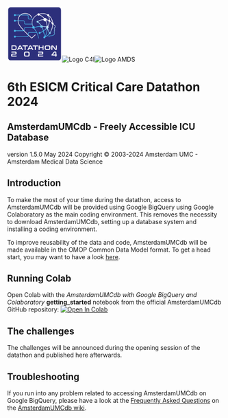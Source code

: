 <img src="https://github.com/AmsterdamUMC/AmsterdamUMCdb/blob/master/img/logo_esicm_datathon_2024.png?raw=1" alt="Logo Datathon" width=128px/><img src="https://github.com/AmsterdamUMC/AmsterdamUMCdb/blob/master/img/logo_c4i_square.png?raw=1" alt="Logo C4I" width=128px/><img src="https://github.com/AmsterdamUMC/AmsterdamUMCdb/blob/master/img/logo_amds.png?raw=1" alt="Logo AMDS" width=128px/>

# 6th ESICM Critical Care Datathon 2024
## AmsterdamUMCdb - Freely Accessible ICU Database

version 1.5.0 May 2024
Copyright &copy; 2003-2024 Amsterdam UMC - Amsterdam Medical Data Science

## Introduction

To make the most of your time during the datathon, access to AmsterdamUMCdb will be provided using Google BigQuery using
Google Colaboratory as the main coding environment. This removes the necessity to download AmsterdamUMCdb, setting up a
database system and installing a coding environment. 

To improve reusability of the data and code, AmsterdamUMCdb will be made available in the OMOP Common Data Model format. To get a head start, you may want to have a look [here](https://www.ohdsi.org/data-standardization/).

## Running Colab

Open Colab with the *AmsterdamUMCdb with Google BigQuery and Colaboratory* **getting_started** notebook from the official AmsterdamUMCdb GitHub
repository: [![Open In Colab](https://colab.research.google.com/assets/colab-badge.svg)](https://colab.research.google.com/github/AmsterdamUMC/AmsterdamUMCdb/blob/master/bigquery/getting_started.ipynb)

## The challenges

The challenges will be announced during the opening session of the datathon and published here afterwards.

## Troubleshooting

If you run into any problem related to accessing AmsterdamUMCdb on Google BigQuery, please have a look at
the [Frequently Asked Questions](https://github.com/AmsterdamUMC/AmsterdamUMCdb/wiki/bigquery#faq) on
the [AmsterdamUMCdb wiki](https://github.com/AmsterdamUMC/AmsterdamUMCdb/wiki). 
